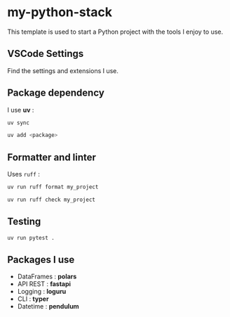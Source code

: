# my-python-stack

This template is used to start a Python project with the tools I enjoy to use.

## VSCode Settings

Find the settings and extensions I use.

## Package dependency

I use **uv** :

```bash
uv sync
```

```bash
uv add <package>
```

## Formatter and linter

Uses `ruff` :

```bash
uv run ruff format my_project
```

```bash
uv run ruff check my_project 
```

## Testing 

```bash
uv run pytest .
```

## Packages I use 

- DataFrames : **polars**
- API REST : **fastapi**
- Logging : **loguru**
- CLI : **typer**
- Datetime : **pendulum**







